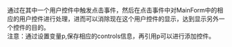 通过在其中一个用户控件中触发点击事件，然后在点击事件中对MainForm中的相应的用户控件进行处理，进而可以消除现在这个用户控件的显示，达到显示另外一个控件的目的。<br/>
注意：通过设置变量p,保存相应的controls信息，再引用p可以进行添加控件。
